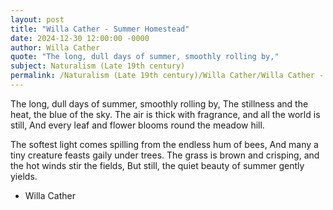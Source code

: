 ```yaml
---
layout: post
title: "Willa Cather - Summer Homestead"
date: 2024-12-30 12:00:00 -0000
author: Willa Cather
quote: "The long, dull days of summer, smoothly rolling by,"
subject: Naturalism (Late 19th century)
permalink: /Naturalism (Late 19th century)/Willa Cather/Willa Cather - Summer Homestead
---
```


The long, dull days of summer, smoothly rolling by,
The stillness and the heat, the blue of the sky.
The air is thick with fragrance, and all the world is still,
And every leaf and flower blooms round the meadow hill.

The softest light comes spilling from the endless hum of bees,
And many a tiny creature feasts gaily under trees.
The grass is brown and crisping, and the hot winds stir the fields,
But still, the quiet beauty of summer gently yields.


- Willa Cather
